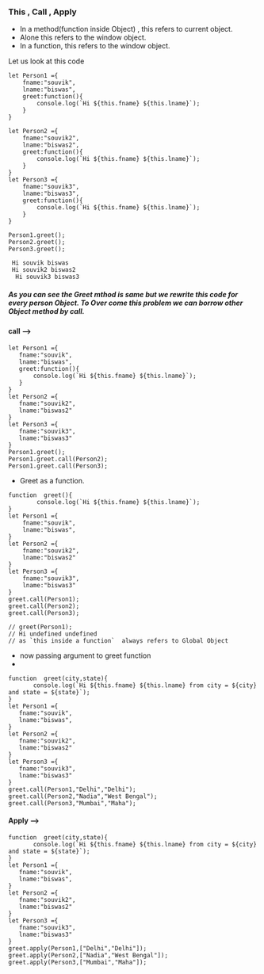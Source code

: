 

### This , Call , Apply

 - In a method(function inside Object) , this refers to current object.
 - Alone this refers to the window object.
 - In a function, this refers to the window object.
 
Let us look at this code 

```
let Person1 ={
    fname:"souvik",
    lname:"biswas",
    greet:function(){
        console.log(`Hi ${this.fname} ${this.lname}`);
    }
}

let Person2 ={
    fname:"souvik2",
    lname:"biswas2",
    greet:function(){
        console.log(`Hi ${this.fname} ${this.lname}`);
    }
}
let Person3 ={
    fname:"souvik3",
    lname:"biswas3",
    greet:function(){
        console.log(`Hi ${this.fname} ${this.lname}`);
    }
}

Person1.greet();
Person2.greet();
Person3.greet();

 Hi souvik biswas
 Hi souvik2 biswas2
  Hi souvik3 biswas3
```
 ##### As you can see the Greet mthod is same but we rewrite this code for every person Object. To Over come this problem we can borrow other Object method by call.
 
#### call -->
 
 
 ```
 let Person1 ={
    fname:"souvik",
    lname:"biswas",
    greet:function(){
        console.log(`Hi ${this.fname} ${this.lname}`);
    }
}
let Person2 ={
    fname:"souvik2",
    lname:"biswas2"
}
let Person3 ={
    fname:"souvik3",
    lname:"biswas3"
}
Person1.greet();
Person1.greet.call(Person2);
Person1.greet.call(Person3);

```
- Greet as a function.

```
function  greet(){
        console.log(`Hi ${this.fname} ${this.lname}`);
}
let Person1 ={
    fname:"souvik",
    lname:"biswas",
}
let Person2 ={
    fname:"souvik2",
    lname:"biswas2"
}
let Person3 ={
    fname:"souvik3",
    lname:"biswas3"
}
greet.call(Person1);
greet.call(Person2);
greet.call(Person3);

// greet(Person1);
// Hi undefined undefined
// as `this inside a function`  always refers to Global Object
```
 - now passing argument to greet function
 - 
 ```
 function  greet(city,state){
        console.log(`Hi ${this.fname} ${this.lname} from city = ${city} and state = ${state}`);
}
let Person1 ={
    fname:"souvik",
    lname:"biswas",
}
let Person2 ={
    fname:"souvik2",
    lname:"biswas2"
}
let Person3 ={
    fname:"souvik3",
    lname:"biswas3"
}
greet.call(Person1,"Delhi","Delhi");
greet.call(Person2,"Nadia","West Bengal");
greet.call(Person3,"Mumbai","Maha");
```

#### Apply -->

 ```
 function  greet(city,state){
        console.log(`Hi ${this.fname} ${this.lname} from city = ${city} and state = ${state}`);
}
let Person1 ={
    fname:"souvik",
    lname:"biswas",
}
let Person2 ={
    fname:"souvik2",
    lname:"biswas2"
}
let Person3 ={
    fname:"souvik3",
    lname:"biswas3"
}
greet.apply(Person1,["Delhi","Delhi"]);
greet.apply(Person2,["Nadia","West Bengal"]);
greet.apply(Person3,["Mumbai","Maha"]);
 ```
 
 



